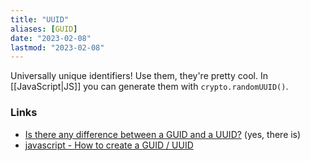 ```yaml
---
title: "UUID"
aliases: [GUID]
date: "2023-02-08"
lastmod: "2023-02-08"
---
```


Universally unique identifiers! Use them, they're pretty cool. In [[JavaScript|JS]] you can generate them with `crypto.randomUUID()`.

### Links
- [Is there any difference between a GUID and a UUID?](https://stackoverflow.com/questions/246930) (yes, there is)
- [javascript - How to create a GUID / UUID](https://stackoverflow.com/questions/105034)
